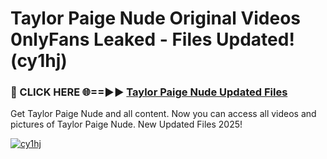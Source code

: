 # Taylor Paige Nude Original Videos 0nlyFans Leaked - Files Updated! (cy1hj)

<h3>🔴 CLICK HERE 🌐==►► <a href="https://tinyurl.com/52m3yx9h" rel="nofollow">Taylor Paige Nude Updated Files</a></h3>

Get Taylor Paige Nude and all content. Now you can access all videos and pictures of Taylor Paige Nude. New Updated Files 2025!

[![cy1hj](https://i.imgur.com/TnHtlc8.gif)](https://tinyurl.com/52m3yx9h)
